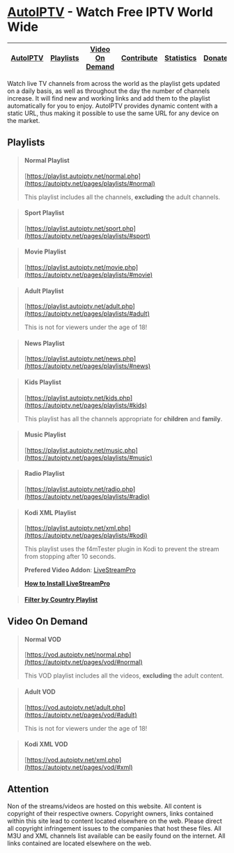 # [AutoIPTV](https://autoiptv.net) - Watch Free IPTV World Wide

| [AutoIPTV](https://autoiptv.net) | [Playlists](https://autoiptv.net/pages/playlists) | [Video On Demand](https://autoiptv.net/pages/vod) | [Contribute](https://autoiptv.net/pages/contribute) | [Statistics](https://autoiptv.net/pages/statistics) | [Donate](https://autoiptv.net/pages/donate) | [How to install](https://autoiptv.net/pages/setup) |
| ---- | ---- | ---- | ---- | ---- | ---- | ---- |

Watch live TV channels from across the world as the playlist gets updated on a daily basis, as well as throughout the day the number of channels increase. It will find new and working links and add them to the playlist automatically for you to enjoy. AutoIPTV provides dynamic content with a static URL, thus making it possible to use the same URL for any device on the market.

## Playlists

> #### Normal Playlist
> [https://playlist.autoiptv.net/normal.php](https://autoiptv.net/pages/playlists/#normal)
>
> This playlist includes all the channels, **excluding** the adult channels.

> #### Sport Playlist
> [https://playlist.autoiptv.net/sport.php](https://autoiptv.net/pages/playlists/#sport)

> #### Movie Playlist
> [https://playlist.autoiptv.net/movie.php](https://autoiptv.net/pages/playlists/#movie)

> #### Adult Playlist
> [https://playlist.autoiptv.net/adult.php](https://autoiptv.net/pages/playlists/#adult)
>
> This is not for viewers under the age of 18!

> #### News Playlist
> [https://playlist.autoiptv.net/news.php](https://autoiptv.net/pages/playlists/#news)

> #### Kids Playlist
> [https://playlist.autoiptv.net/kids.php](https://autoiptv.net/pages/playlists/#kids)
>
> This playlist has all the channels appropriate for **children** and **family**.

> #### Music Playlist
> [https://playlist.autoiptv.net/music.php](https://autoiptv.net/pages/playlists/#music)

> #### Radio Playlist
> [https://playlist.autoiptv.net/radio.php](https://autoiptv.net/pages/playlists/#radio)

> #### Kodi XML Playlist
> [https://playlist.autoiptv.net/xml.php](https://autoiptv.net/pages/playlists/#kodi)
>
> This playlist uses the f4mTester plugin in Kodi to prevent the stream from stopping after 10 seconds.
>
> **Prefered Video Addon**: [LiveStreamPro](https://kodi-addons.club/addon/plugin.video.live.streamspro/)
>
> **[How to Install LiveStreamPro](https://autoiptv.net/pages/setup/#kodi)**

> #### [Filter by Country Playlist](https://autoiptv.net/pages/playlists/#country)

## Video On Demand

> #### Normal VOD
> [https://vod.autoiptv.net/normal.php](https://autoiptv.net/pages/vod/#normal)
>
> This VOD playlist includes all the videos, **excluding** the adult content.

> #### Adult VOD
> [https://vod.autoiptv.net/adult.php](https://autoiptv.net/pages/vod/#adult)
>
> This is not for viewers under the age of 18!

> #### Kodi XML VOD
> [https://vod.autoiptv.net/xml.php](https://autoiptv.net/pages/vod/#xml)

## Attention

Non of the streams/videos are hosted on this website. All content is copyright of their respective owners. Copyright owners, links contained within this site lead to content located elsewhere on the web. Please direct all copyright infringement issues to the companies that host these files. All M3U and XML channels list available can be easily found on the internet. All links contained are located elsewhere on the web.
